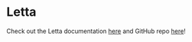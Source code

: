 # Letta

Check out the Letta documentation [here](https://docs.letta.com/agents/overview) and GitHub repo [here](https://github.com/cpacker/MemGPT)!
